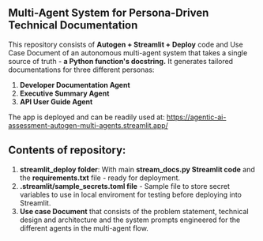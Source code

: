 Multi-Agent System for Persona-Driven Technical Documentation 
--------------------------------------------------------------

This repository consists of **Autogen + Streamlit + Deploy** code and Use Case Document of an autonomous multi-agent system that takes a single source of truth - **a Python function's docstring.**
It generates tailored documentations for three different personas:
1. **Developer Documentation Agent**
2. **Executive Summary Agent**
3. **API User Guide Agent**

The app is deployed and can be readily used at: https://agentic-ai-assessment-autogen-multi-agents.streamlit.app/

**Contents of repository:**
-----------------------------

1. **streamlit_deploy folder**: With main **stream_docs.py Streamlit code** and the **requirements.txt** file - ready for deployment.
2. **.streamlit/sample_secrets.toml file** - Sample file to store secret variables to use in local enviroment for testing before deploying into Streamlit.
3. **Use case Document** that consists of the problem statement, technical design and architecture and the system prompts engineered for the different agents in the multi-agent flow.
